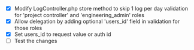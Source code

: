 -   [x] Modify LogController.php store method to skip 1 log per day validation for 'project controller' and 'engineering_admin' roles
-   [x] Allow delegation by adding optional 'users_id' field in validation for those roles
-   [x] Set users_id to request value or auth id
-   [ ] Test the changes
